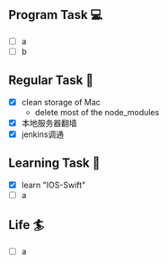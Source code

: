 

## Program Task  💻
- [ ] a
- [ ] b

## Regular Task  🤡
- [x] clean storage of Mac
  -  delete most of the node_modules
- [x] 本地服务器翻墙
- [x] jenkins调通

## Learning Task 🎯
- [x] learn "IOS-Swift"
- [ ] a

## Life 🏄
- [ ] a